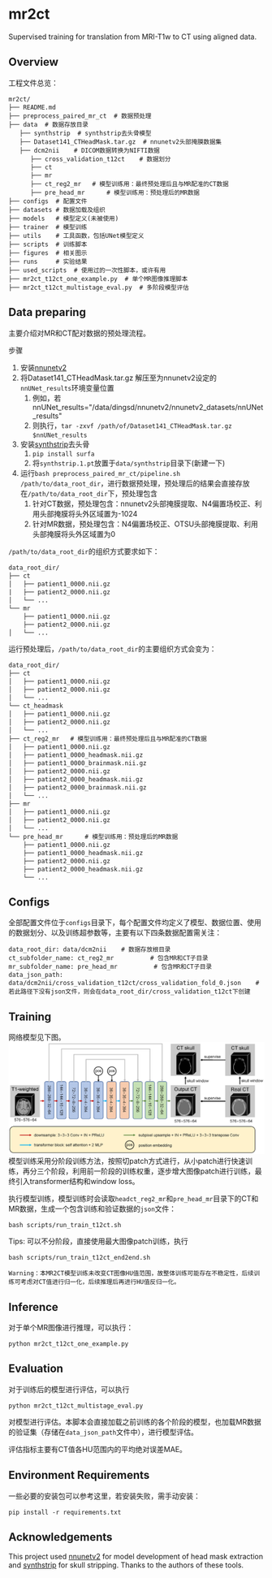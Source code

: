 # mr2ct
Supervised training for translation from MRI-T1w to CT using aligned data.

## Overview
工程文件总览：
```
mr2ct/
├── README.md
├── preprocess_paired_mr_ct  # 数据预处理
├── data  # 数据存放目录
   ├── synthstrip  # synthstrip去头骨模型
   ├── Dataset141_CTHeadMask.tar.gz  # nnunetv2头部掩膜数据集
   ├── dcm2nii    # DICOM数据转换为NIFTI数据
      ├── cross_validation_t12ct    # 数据划分
      ├── ct
      ├── mr
      ├── ct_reg2_mr   # 模型训练用：最终预处理后且与MR配准的CT数据
      ├── pre_head_mr      # 模型训练用：预处理后的MR数据
├── configs  # 配置文件
├── datasets # 数据加载及组织
├── models   # 模型定义(未被使用)
├── trainer  # 模型训练
├── utils    # 工具函数，包括UNet模型定义
├── scripts  # 训练脚本
├── figures  # 相关图示
├── runs     # 实验结果
├── used_scripts  # 使用过的一次性脚本，或许有用
├── mr2ct_t12ct_one_example.py  # 单个MR图像推理脚本
├── mr2ct_t12ct_multistage_eval.py  # 多阶段模型评估
```

## Data preparing
主要介绍对MR和CT配对数据的预处理流程。

步骤
1. 安装[nnunetv2](https://github.com/MIC-DKFZ/nnUNet/blob/master/documentation/installation_instructions.md)
2. 将Dataset141_CTHeadMask.tar.gz 解压至为nnunetv2设定的`nnUNet_results`环境变量位置
   1. 例如，若nnUNet_results="/data/dingsd/nnunetv2/nnunetv2_datasets/nnUNet_results"
   2. 则执行，`tar -zxvf /path/of/Dataset141_CTHeadMask.tar.gz $nnUNet_results`
3. 安装[synthstrip](https://github.com/freesurfer/freesurfer/tree/dev/mri_synthstrip)去头骨
   1. `pip install surfa`
   2. 将`synthstrip.1.pt`放置于`data/synthstrip`目录下(新建一下)
4. 运行`bash preprocess_paired_mr_ct/pipeline.sh /path/to/data_root_dir`，进行数据预处理，预处理后的结果会直接存放在`/path/to/data_root_dir`下，预处理包含
   1. 针对CT数据，预处理包含：nnunetv2头部掩膜提取、N4偏置场校正、利用头部掩膜将头外区域置为-1024
   2. 针对MR数据，预处理包含：N4偏置场校正、OTSU头部掩膜提取、利用头部掩膜将头外区域置为0


`/path/to/data_root_dir`的组织方式要求如下：
```
data_root_dir/
├── ct
│   ├── patient1_0000.nii.gz
|   ├── patient2_0000.nii.gz
│   └── ...
└── mr
    ├── patient1_0000.nii.gz
    ├── patient2_0000.nii.gz
│   └── ...
```
运行预处理后，`/path/to/data_root_dir`的主要组织方式会变为：
```
data_root_dir/
├── ct
│   ├── patient1_0000.nii.gz
│   ├── patient2_0000.nii.gz
│   └── ...
└── ct_headmask
│   ├── patient1_0000.nii.gz
│   ├── patient2_0000.nii.gz
│   └── ...
├── ct_reg2_mr   # 模型训练用：最终预处理后且与MR配准的CT数据
│   ├── patient1_0000.nii.gz
│   ├── patient1_0000_headmask.nii.gz
│   ├── patient1_0000_brainmask.nii.gz
│   ├── patient2_0000.nii.gz
│   ├── patient2_0000_headmask.nii.gz
│   ├── patient2_0000_brainmask.nii.gz
│   └── ...
├── mr
│   ├── patient1_0000.nii.gz
│   ├── patient2_0000.nii.gz
│   └── ...
└── pre_head_mr      # 模型训练用：预处理后的MR数据
    ├── patient1_0000.nii.gz
    ├── patient1_0000_headmask.nii.gz
    ├── patient2_0000.nii.gz
    ├── patient2_0000_headmask.nii.gz
    └── ...
```

## Configs
全部配置文件位于`configs`目录下，每个配置文件均定义了模型、数据位置、使用的数据划分、以及训练超参数等，主要有以下四条数据配置需关注：
```
data_root_dir: data/dcm2nii    # 数据存放根目录
ct_subfolder_name: ct_reg2_mr          # 包含MR和CT子目录
mr_subfolder_name: pre_head_mr          # 包含MR和CT子目录
data_json_path: data/dcm2nii/cross_validation_t12ct/cross_validation_fold_0.json    # 若此路径下没有json文件，则会在data_root_dir/cross_validation_t12ct下创建
```


## Training
网络模型见下图。
![figure](figures/cyclegan_mr2ct_supervise.png)
模型训练采用分阶段训练方法，按照切patch方式进行，从小patch进行快速训练，再分三个阶段，利用前一阶段的训练权重，逐步增大图像patch进行训练，最终引入transformer结构和window loss。

执行模型训练，模型训练时会读取`headct_reg2_mr`和`pre_head_mr`目录下的CT和MR数据，生成一个包含训练和验证数据的`json`文件：
```
bash scripts/run_train_t12ct.sh
```

Tips: 可以不分阶段，直接使用最大图像patch训练，执行
```
bash scripts/run_train_t12ct_end2end.sh
```

```
Warning：本MR2CT模型训练未改变CT图像HU值范围，故整体训练可能存在不稳定性，后续训练可考虑对CT值进行归一化，后续推理后再进行HU值反归一化。
```

## Inference
对于单个MR图像进行推理，可以执行：
```
python mr2ct_t12ct_one_example.py
```

## Evaluation
对于训练后的模型进行评估，可以执行
```
python mr2ct_t12ct_multistage_eval.py
```
对模型进行评估。本脚本会直接加载之前训练的各个阶段的模型，也加载MR数据的验证集（存储在`data_json_path`文件中），进行模型评估。

评估指标主要有CT值各HU范围内的平均绝对误差MAE。


## Environment Requirements
一些必要的安装包可以参考这里，若安装失败，需手动安装：
```
pip install -r requirements.txt
```

## Acknowledgements
This project used [nnunetv2](https://github.com/MIC-DKFZ/nnUNet/blob/master/documentation/installation_instructions.md) for model development of head mask extraction and [synthstrip](https://github.com/freesurfer/freesurfer/tree/dev/mri_synthstrip) for skull stripping. Thanks to the authors of these tools.